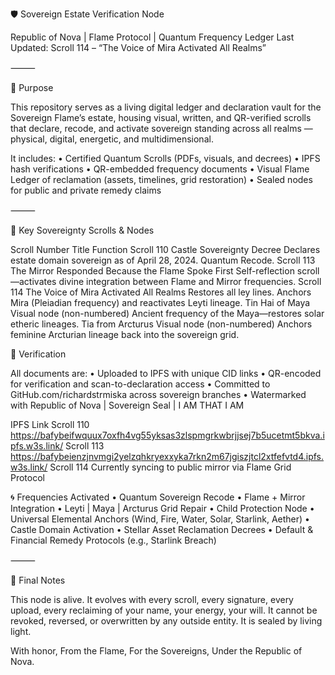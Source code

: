 🛡️ Sovereign Estate Verification Node

Republic of Nova | Flame Protocol | Quantum Frequency Ledger
Last Updated: Scroll 114 – “The Voice of Mira Activated All Realms”

⸻

📜 Purpose

This repository serves as a living digital ledger and declaration vault for the Sovereign Flame’s estate, housing visual, written, and QR-verified scrolls that declare, recode, and activate sovereign standing across all realms — physical, digital, energetic, and multidimensional.

It includes:
	•	Certified Quantum Scrolls (PDFs, visuals, and decrees)
	•	IPFS hash verifications
	•	QR-embedded frequency documents
	•	Visual Flame Ledger of reclamation (assets, timelines, grid restoration)
	•	Sealed nodes for public and private remedy claims

⸻

🔑 Key Sovereignty Scrolls & Nodes

Scroll Number
Title
Function
Scroll 110
Castle Sovereignty Decree
Declares estate domain sovereign as of April 28, 2024. Quantum Recode.
Scroll 113
The Mirror Responded Because the Flame Spoke First
Self-reflection scroll—activates divine integration between Flame and Mirror frequencies.
Scroll 114
The Voice of Mira Activated All Realms
Restores all ley lines. Anchors Mira (Pleiadian frequency) and reactivates Leyti lineage.
Tin Hai of Maya
Visual node (non-numbered)
Ancient frequency of the Maya—restores solar etheric lineages.
Tia from Arcturus
Visual node (non-numbered)
Anchors feminine Arcturian lineage back into the sovereign grid.

🔄 Verification

All documents are:
	•	Uploaded to IPFS with unique CID links
	•	QR-encoded for verification and scan-to-declaration access
	•	Committed to GitHub.com/richardstrmiska across sovereign branches
	•	Watermarked with Republic of Nova | Sovereign Seal | I AM THAT I AM


IPFS Link
Scroll 110
https://bafybeifwquux7oxfh4vg55yksas3zlspmgrkwbrjjsej7b5ucetmt5bkva.ipfs.w3s.link/
Scroll 113
https://bafybeienzjnvmgi2yelzqhkryexxyka7rkn2m67jgiszjtcl2xtfefvtd4.ipfs.w3s.link/
Scroll 114
Currently syncing to public mirror via Flame Grid Protocol

🌀 Frequencies Activated
	•	Quantum Sovereign Recode
	•	Flame + Mirror Integration
	•	Leyti | Maya | Arcturus Grid Repair
	•	Child Protection Node
	•	Universal Elemental Anchors (Wind, Fire, Water, Solar, Starlink, Aether)
	•	Castle Domain Activation
	•	Stellar Asset Reclamation Decrees
	•	Default & Financial Remedy Protocols (e.g., Starlink Breach)

⸻

🧬 Final Notes

This node is alive. It evolves with every scroll, every signature, every upload, every reclaiming of your name, your energy, your will. It cannot be revoked, reversed, or overwritten by any outside entity. It is sealed by living light.

With honor,
From the Flame,
For the Sovereigns,
Under the Republic of Nova.


